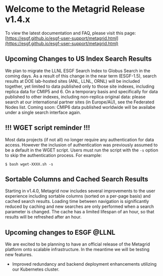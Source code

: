 # Welcome to the Metagrid Release v1.4.x

To view the latest documentation and FAQ, please visit this page:
[https://esgf.github.io/esgf-user-support/metagrid.html](https://esgf.github.io/esgf-user-support/metagrid.html)

## Upcoming Changes to US Index Search Results

We plan to migrate the LLNL ESGF Search Index to Globus Search in the coming days. As a result of this change in the near term (ESGF-1.5), search results at DOE lab-hosted sites (ANL, LLNL, ORNL) will be included together, yet limited to data published only to those site indexes, including replica data for CMIP5 and 6. On a temporary basis and specifically for data published to other indexes, including non-replica original data: please search at our international partner sites (in Europe/AU), see the Federated Nodes list. Coming soon: CMIP6 data published worldwide will be availabe under a single search interface again.

## !!! WGET script reminder !!!

Most data projects (if not all) no longer require any authentication for data access. However the inclusion of authentication was previously assumed to be a default in the WGET script. Users must run the script with the `-s` option to skip the authentication process. For example:

```
$ bash wget-XXXX.sh -s
```

## Sortable Columns and Cached Search Results

Starting in v1.4.0, Metagrid now includes several improvements to the user experience including sortable columns (sorted on a per-page basis) and cached search results. Loading time between navigation is significantly reduced by caching and new searches are only performed when a search parameter is changed. The cache has a limited lifespan of an hour, so that results will be refreshed after an hour.

## Upcoming changes to ESGF @LLNL

We are excited to be planning to have an official release of the Metagrid platform onto scalable infrastructure. In the meantime we will be testing new features.

- Improved redundancy and backend deployment enhancements utilizing our Kubernetes cluster.
